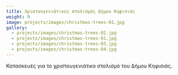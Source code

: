 ```yaml
---
title: Χριστουγενιάτικος στολισμός Δήμου Κηφισιάς
weight: 9
image: projects/images/christmas-trees-01.jpg
gallery:
  - projects/images/christmas-trees-02.jpg
  - projects/images/christmas-trees-01.jpg
  - projects/images/christmas-trees-03.jpg
  - projects/images/christmas-trees-04.jpg
---
```

Κατασκευές για το χριστουγενιάτικο στολισμό του Δήμου Κηφισιάς.
